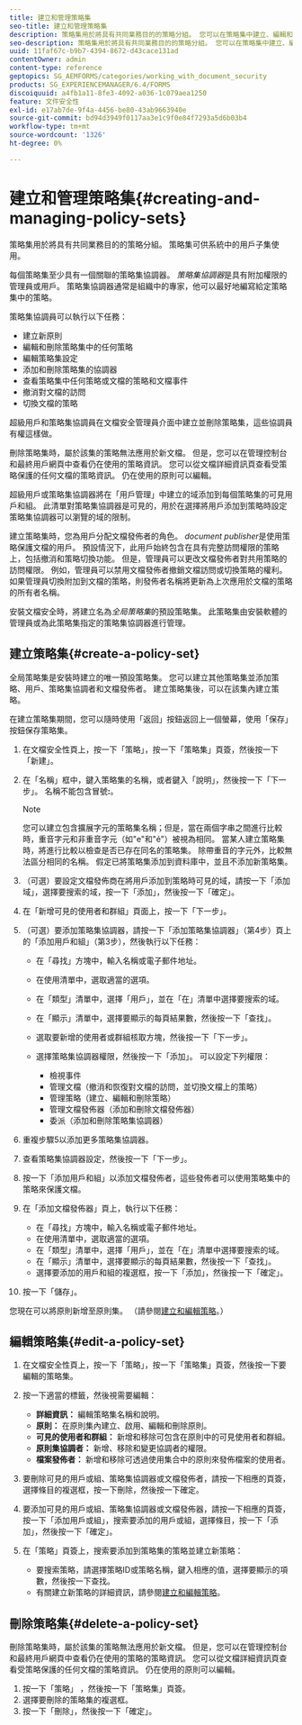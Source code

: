 ```yaml
---
title: 建立和管理策略集
seo-title: 建立和管理策略集
description: 策略集用於將具有共同業務目的的策略分組。 您可以在策略集中建立、編輯和刪除策略。
seo-description: 策略集用於將具有共同業務目的的策略分組。 您可以在策略集中建立、編輯和刪除策略。
uuid: 11faf67c-b9b7-4394-8672-d43cace131ad
contentOwner: admin
content-type: reference
geptopics: SG_AEMFORMS/categories/working_with_document_security
products: SG_EXPERIENCEMANAGER/6.4/FORMS
discoiquuid: a4fb1a11-8fe3-4092-a036-1c079aea1250
feature: 文件安全性
exl-id: e17ab7de-9f4a-4456-be80-43ab9663940e
source-git-commit: bd94d3949f0117aa3e1c9f0e84f7293a5d6b03b4
workflow-type: tm+mt
source-wordcount: '1326'
ht-degree: 0%

---
```


# 建立和管理策略集{#creating-and-managing-policy-sets}

策略集用於將具有共同業務目的的策略分組。 策略集可供系統中的用戶子集使用。

每個策略集至少具有一個關聯的策略集協調器。 *策略集協調器*&#x200B;是具有附加權限的管理員或用戶。 策略集協調器通常是組織中的專家，他可以最好地編寫給定策略集中的策略。

策略集協調員可以執行以下任務：

* 建立新原則
* 編輯和刪除策略集中的任何策略
* 編輯策略集設定
* 添加和刪除策略集的協調器
* 查看策略集中任何策略或文檔的策略和文檔事件
* 撤消對文檔的訪問
* 切換文檔的策略

超級用戶和策略集協調員在文檔安全管理員介面中建立並刪除策略集，這些協調員有權這樣做。

刪除策略集時，屬於該集的策略無法應用於新文檔。 但是，您可以在管理控制台和最終用戶網頁中查看仍在使用的策略資訊。 您可以從文檔詳細資訊頁查看受策略保護的任何文檔的策略資訊。 仍在使用的原則可以編輯。

超級用戶或策略集協調器將在「用戶管理」中建立的域添加到每個策略集的可見用戶和組。 此清單對策略集協調器是可見的，用於在選擇將用戶添加到策略時設定策略集協調器可以瀏覽的域的限制。

建立策略集時，您為用戶分配文檔發佈者的角色。 *document publisher*&#x200B;是使用策略保護文檔的用戶。 預設情況下，此用戶始終包含在具有完整訪問權限的策略上，包括撤消和策略切換功能。 但是，管理員可以更改文檔發佈者對共用策略的訪問權限。 例如，管理員可以禁用文檔發佈者撤銷文檔訪問或切換策略的權利。 如果管理員切換附加到文檔的策略，則發佈者名稱將更新為上次應用於文檔的策略的所有者名稱。

安裝文檔安全時，將建立名為&#x200B;*全局策略集*&#x200B;的預設策略集。 此策略集由安裝軟體的管理員或為此策略集指定的策略集協調器進行管理。

## 建立策略集{#create-a-policy-set}

全局策略集是安裝時建立的唯一預設策略集。 您可以建立其他策略集並添加策略、用戶、策略集協調者和文檔發佈者。 建立策略集後，可以在該集內建立策略。

在建立策略集期間，您可以隨時使用「返回」按鈕返回上一個螢幕，使用「保存」按鈕保存策略集。

1. 在文檔安全性頁上，按一下「策略」，按一下「策略集」頁簽，然後按一下「新建」。
1. 在「名稱」框中，鍵入策略集的名稱，或者鍵入「說明」，然後按一下「下一步」。 名稱不能包含冒號&#x200B;**:**。

   >[!NOTE]
   >
   >您可以建立包含擴展字元的策略集名稱；但是，當在兩個字串之間進行比較時，重音字元和非重音字元（如&quot;e&quot;和&quot;é&quot;）被視為相同。 當某人建立策略集時，將進行比較以檢查是否已存在同名的策略集。 除帶重音的字元外，比較無法區分相同的名稱。 假定已將策略集添加到資料庫中，並且不添加新策略集。

1. （可選）要設定文檔發佈商在將用戶添加到策略時可見的域，請按一下「添加域」，選擇要搜索的域，按一下「添加」，然後按一下「確定」。
1. 在「新增可見的使用者和群組」頁面上，按一下「下一步」。
1. （可選）要添加策略集協調器，請按一下「添加策略集協調器」（第4步）頁上的「添加用戶和組」（第3步），然後執行以下任務：

   * 在「尋找」方塊中，輸入名稱或電子郵件地址。
   * 在使用清單中，選取適當的選項。
   * 在「類型」清單中，選擇「用戶」，並在「在」清單中選擇要搜索的域。
   * 在「顯示」清單中，選擇要顯示的每頁結果數，然後按一下「查找」。
   * 選取要新增的使用者或群組核取方塊，然後按一下「下一步」。
   * 選擇策略集協調器權限，然後按一下「添加」。 可以設定下列權限：

      * 檢視事件
      * 管理文檔（撤消和恢復對文檔的訪問，並切換文檔上的策略）
      * 管理策略（建立、編輯和刪除策略）
      * 管理文檔發佈器（添加和刪除文檔發佈器）
      * 委派（添加和刪除策略集協調器）

1. 重複步驟5以添加更多策略集協調器。
1. 查看策略集協調器設定，然後按一下「下一步」。
1. 按一下「添加用戶和組」以添加文檔發佈者，這些發佈者可以使用策略集中的策略來保護文檔。
1. 在「添加文檔發佈器」頁上，執行以下任務：

   * 在「尋找」方塊中，輸入名稱或電子郵件地址。
   * 在使用清單中，選取適當的選項。
   * 在「類型」清單中，選擇「用戶」，並在「在」清單中選擇要搜索的域。
   * 在「顯示」清單中，選擇要顯示的每頁結果數，然後按一下「查找」。
   * 選擇要添加的用戶和組的複選框，按一下「添加」，然後按一下「確定」。

1. 按一下「儲存」。

您現在可以將原則新增至原則集。 （請參閱[建立和編輯策略](/help/forms/using/admin-help/creating-policies.md#creating-and-editing-policies)。）

## 編輯策略集{#edit-a-policy-set}

1. 在文檔安全性頁上，按一下「策略」，按一下「策略集」頁簽，然後按一下要編輯的策略集。
1. 按一下適當的標籤，然後視需要編輯：

   * **詳細資訊：** 編輯策略集名稱和說明。
   * **原則：** 在原則集內建立、啟用、編輯和刪除原則。
   * **可見的使用者和群組：** 新增和移除可包含在原則中的可見使用者和群組。
   * **原則集協調者：** 新增、移除和變更協調者的權限。
   * **檔案發佈者：** 新增和移除可透過使用集合中的原則來發佈檔案的使用者。

1. 要刪除可見的用戶或組、策略集協調器或文檔發佈者，請按一下相應的頁簽，選擇條目的複選框，按一下刪除，然後按一下確定。
1. 要添加可見的用戶或組、策略集協調器或文檔發佈器，請按一下相應的頁簽，按一下「添加用戶或組」，搜索要添加的用戶或組，選擇條目，按一下「添加」，然後按一下「確定」。
1. 在「策略」頁簽上，搜索要添加到策略集的策略並建立新策略：

   * 要搜索策略，請選擇策略ID或策略名稱，鍵入相應的值，選擇要顯示的項數，然後按一下查找。
   * 有關建立新策略的詳細資訊，請參閱[建立和編輯策略](/help/forms/using/admin-help/creating-policies.md#creating-and-editing-policies)。

## 刪除策略集{#delete-a-policy-set}

刪除策略集時，屬於該集的策略無法應用於新文檔。 但是，您可以在管理控制台和最終用戶網頁中查看仍在使用的策略的策略資訊。 您可以從文檔詳細資訊頁查看受策略保護的任何文檔的策略資訊。 仍在使用的原則可以編輯。

1. 按一下「策略」 ，然後按一下「策略集」頁簽。
1. 選擇要刪除的策略集的複選框。
1. 按一下「刪除」，然後按一下「確定」。
